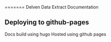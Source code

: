 =======
Delven Data Extract Documentation 


## Deploying to github-pages


Docs build using hugo
Hosted using github pages
